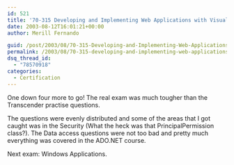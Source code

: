 ```yaml
---
id: 521
title: '70-315 Developing and Implementing Web Applications with Visual C# &#8211; Passed'
date: 2003-08-12T16:01:21+00:00
author: Merill Fernando

guid: /post/2003/08/70-315-Developing-and-Implementing-Web-Applications-with-Visual-C---Passed.aspx
permalink: /2003/08/70-315-developing-and-implementing-web-applications-with-visual-c-passed/
dsq_thread_id:
  - "78570918"
categories:
  - Certification
---
```

<body xmlns="http://www.w3.org/1999/xhtml">
    <p>
        One down four more to go! The real exam was much tougher than the Transcender practise
        questions.
    </p>
    <p>
        The questions were evenly distributed and some of the areas that I got caught was
        in the Security (What the heck was that&#160;PrincipalPermission class?). The Data
        access questions were not too bad and pretty much everything was covered in the ADO.NET
        course.
    </p>
    <p>
        Next exam: Windows Applications.
    </p>
</body>